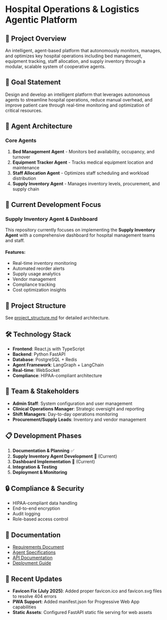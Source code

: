 # Hospital Operations & Logistics Agentic Platform

## 🏥 Project Overview

An intelligent, agent-based platform that autonomously monitors, manages, and optimizes key hospital operations including bed management, equipment tracking, staff allocation, and supply inventory through a modular, scalable system of cooperative agents.

## 🎯 Goal Statement

Design and develop an intelligent platform that leverages autonomous agents to streamline hospital operations, reduce manual overhead, and improve patient care through real-time monitoring and optimization of critical resources.

## 🤖 Agent Architecture

### Core Agents
1. **Bed Management Agent** - Monitors bed availability, occupancy, and turnover
2. **Equipment Tracker Agent** - Tracks medical equipment location and maintenance
3. **Staff Allocation Agent** - Optimizes staff scheduling and workload distribution
4. **Supply Inventory Agent** - Manages inventory levels, procurement, and supply chain

## 🚀 Current Development Focus

### Supply Inventory Agent & Dashboard
This repository currently focuses on implementing the **Supply Inventory Agent** with a comprehensive dashboard for hospital management teams and staff.

#### Features:
- Real-time inventory monitoring
- Automated reorder alerts
- Supply usage analytics
- Vendor management
- Compliance tracking
- Cost optimization insights

## 📁 Project Structure

See [project_structure.md](./project_structure.md) for detailed architecture.

## 🛠️ Technology Stack

- **Frontend**: React.js with TypeScript
- **Backend**: Python FastAPI
- **Database**: PostgreSQL + Redis
- **Agent Framework**: LangGraph + LangChain
- **Real-time**: WebSocket
- **Compliance**: HIPAA-compliant architecture

## 👥 Team & Stakeholders

- **Admin Staff**: System configuration and user management
- **Clinical Operations Manager**: Strategic oversight and reporting
- **Shift Managers**: Day-to-day operations monitoring
- **Procurement/Supply Leads**: Inventory and vendor management

## 📋 Development Phases

1. **Documentation & Planning** ✅
2. **Supply Inventory Agent Development** 🔄 (Current)
3. **Dashboard Implementation** 🔄 (Current)
4. **Integration & Testing**
5. **Deployment & Monitoring**

## 🔒 Compliance & Security

- HIPAA-compliant data handling
- End-to-end encryption
- Audit logging
- Role-based access control

## 📖 Documentation

- [Requirements Document](./docs/requirements.md)
- [Agent Specifications](./docs/agent_specifications.md)
- [API Documentation](./docs/api.md)
- [Deployment Guide](./docs/deployment.md)

## 🔧 Recent Updates

- **Favicon Fix (July 2025)**: Added proper favicon.ico and favicon.svg files to resolve 404 errors
- **PWA Support**: Added manifest.json for Progressive Web App capabilities
- **Static Assets**: Configured FastAPI static file serving for web assets